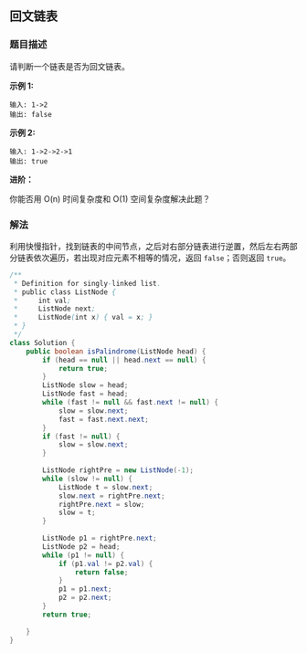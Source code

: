 ## 回文链表
### 题目描述


请判断一个链表是否为回文链表。

**示例 1:**
```
输入: 1->2
输出: false
```

**示例 2:**
```
输入: 1->2->2->1
输出: true
```

**进阶：**

你能否用 O(n) 时间复杂度和 O(1) 空间复杂度解决此题？

### 解法
利用快慢指针，找到链表的中间节点，之后对右部分链表进行逆置，然后左右两部分链表依次遍历，若出现对应元素不相等的情况，返回 `false`；否则返回 `true`。


```java
/**
 * Definition for singly-linked list.
 * public class ListNode {
 *     int val;
 *     ListNode next;
 *     ListNode(int x) { val = x; }
 * }
 */
class Solution {
    public boolean isPalindrome(ListNode head) {
        if (head == null || head.next == null) {
            return true;
        }
        ListNode slow = head;
        ListNode fast = head;
        while (fast != null && fast.next != null) {
            slow = slow.next;
            fast = fast.next.next;
        }
        if (fast != null) {
            slow = slow.next;
        }
        
        ListNode rightPre = new ListNode(-1);
        while (slow != null) {
            ListNode t = slow.next;
            slow.next = rightPre.next;
            rightPre.next = slow;
            slow = t;
        }
        
        ListNode p1 = rightPre.next;
        ListNode p2 = head;
        while (p1 != null) {
            if (p1.val != p2.val) {
                return false;
            }
            p1 = p1.next;
            p2 = p2.next;
        }
        return true;
        
    }
}
```